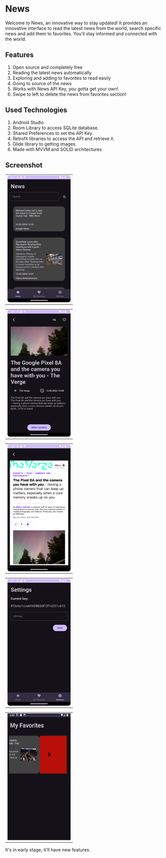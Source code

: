 # News
Welcome to News, an innovative way to stay updated! It provides an innovative interface to read the latest news from the world, search specific news and add them to favorites. You'll stay informed and connected with the world.

## Features

1. Open source and completely free
2. Reading the latest news automatically
3. Exploring and adding to favorites to read easily
4. Going to source of the news
5. Works with News API Key, you gotta get your own!
6. Swipe to left to delete the news from favorites section!

## Used Technologies

1. Android Studio
2. Room Library to access SQLite database.
3. Shared Preferences to set the API Key.
4. Retrofit libraries to access the API and retrieve it.
5. Glide library to getting images.
6. Made with MVVM and SOLID architectures

## Screenshot

<table>
  <tr>
    <td> <img src="./screenshots/Screenshot_20240514_182646.png" height="400px" width="200px" /></td>
   </tr> 
</table>

<table>
  <tr>
    <td> <img src="./screenshots/Screenshot_20240514_182934.png" height="400px" width="200px" /></td>
   </tr> 
</table>

<table>
  <tr>
    <td> <img src="./screenshots/Screenshot_20240514_182948.png" height="400px" width="200px" /></td>
   </tr> 
</table>

<table>
  <tr>
    <td> <img src="./screenshots/Screenshot_20240514_182704.png" height="400px" width="200px" /></td>
   </tr> 
</table>

<table>
  <tr>
    <td> <img src="./screenshots/Screenshot_20240514_185412.png" height="400px" width="200px" /></td>
   </tr> 
</table>

It's in early stage, it'll have new features.